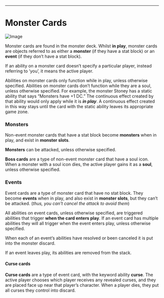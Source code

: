 
* * *

#  Monster Cards

![Image](https://foursouls.com/wp-content/uploads/2021/10/MonsterCardBack-751x1024.png#93x128)

Monster cards are found in the monster deck. Whilst **in play**, monster cards are objects referred to as either a **monster** (if they have a stat block) or an **event** (if they don’t have a stat block).

If an ability on a monster card doesn’t specify a particular player, instead referring to ‘you’, it means the active player.

Abilities on monster cards only function while in play, unless otherwise specified. Abilities on monster cards don’t function while they are a soul, unless otherwise specified. For example, the monster Stoney has a static ability that says “Monsters have +1 DC.” The continuous effect created by that ability would only apply while it is ***in play***. A continuous effect created in this way stays until the card with the static ability leaves its appropriate game zone.

### **Monsters**

Non-event monster cards that have a stat block become **monsters** when in play, and exist in **monster slots**.

**Monsters** can be attacked, unless otherwise specified.

**Boss cards** are a type of non-event monster card that have a soul icon. When a monster with a soul icon dies, the active player gains it as a **soul**, unless otherwise specified.


### **Events**

Event cards are a type of monster card that have no stat block. They become **events** when in play, and also exist in **monster slots**, but they can’t be attacked. (*thus, you can't cancel the attack to avoid them*)

All abilities on event cards, unless otherwise specified, are triggered abilities that trigger **when the card enters play**. If an event card has multiple abilities they will all trigger when the event enters play, unless otherwise specified.

When each of an event’s abilities have resolved or been canceled it is put into the monster discard.

If an event leaves play, its abilities are removed from the stack.


#### Curse cards

**Curse cards** are a type of event card, with the keyword ability **curse**. The active player chooses which player receives any revealed curses, and they are placed face up near that player’s character. When a player dies, they put all curses they control into discard.
